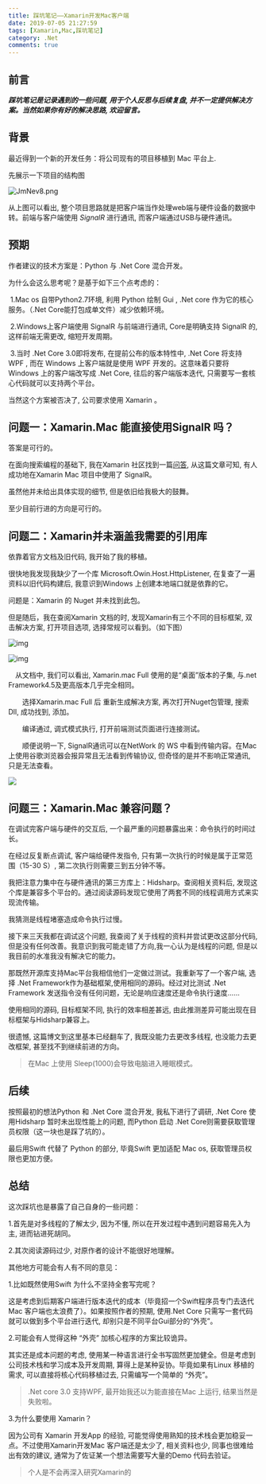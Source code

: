 ```yaml
---
title: 踩坑笔记——Xamarin开发Mac客户端
date: 2019-07-05 21:27:59
tags: [Xamarin,Mac,踩坑笔记]
category: .Net
comments: true
---
```




## 前言



***踩坑笔记是记录遇到的一些问题, 用于个人反思与后续复盘, 并不一定提供解决方案。当然如果你有好的解决思路, 欢迎留言。***



## 背景

最近得到一个新的开发任务：将公司现有的项目移植到 Mac 平台上.

先展示一下项目的结构图

![JmNev8.png](https://s1.ax1x.com/2020/04/18/JmNev8.png)



从上图可以看出, 整个项目思路就是把客户端当作处理web端与硬件设备的数据中转。前端与客户端使用 *SignalR* 进行通讯,  而客户端通过USB与硬件通讯。



## 预期

作者建议的技术方案是：Python 与 .Net Core 混合开发。

为什么会这么思考呢？是基于如下三个点考虑的：

​	1.Mac os 自带Python2.7环境, 利用 Python 绘制 Gui , .Net core 作为它的核心服务。（.Net Core能打包成单文件）减少依赖环境。

​	2.Windows上客户端使用 SignalR 与前端进行通讯, Core是明确支持 SignalR 的, 这样前端无需更改, 缩短开发周期。

​    3.当时 .Net Core 3.0即将发布, 在提前公布的版本特性中, .Net Core 将支持 WPF , 而在 Windows 上客户端就是使用 WPF 开发的。这意味着只要将Windows 上的客户端改写成 .Net Core,  往后的客户端版本迭代, 只需要写一套核心代码就可以支持两个平台。



当然这个方案被否决了,  公司要求使用 Xamarin 。





## 问题一：**Xamarin.Mac 能直接使用SignalR 吗？**



答案是可行的。

在面向搜索编程的基础下,  我在Xamarin 社区找到一篇[问答](https://forums.xamarin.com/discussion/35226/signalr-for-xamarin-mac),  从这篇文章可知,  有人成功地在Xamarin Mac 项目中使用了 SignalR。

虽然他并未给出具体实现的细节,  但是依旧给我极大的鼓舞。

至少目前行进的方向是可行的。



## 问题二：**Xamarin并未涵盖我需要的引用库**　　

依靠着官方文档及旧代码,  我开始了我的移植。

很快地我发现我缺少了一个库 Microsoft.Owin.Host.HttpListener,  在复查了一遍资料以旧代码构建后,  我意识到Windows 上创建本地端口就是依靠的它。

问题是：Xamarin 的 Nuget 并未找到此包。

但是随后，我在查阅Xamarin 文档的时,  发现Xamarin有三个不同的目标框架,  双击解决方案,  打开项目选项, 选择常规可以看到。（如下图） 

![img](https://s1.ax1x.com/2020/04/18/Jexb24.png)

![img](https://s1.ax1x.com/2020/04/18/Jex7PU.png)

　从文档中, 我们可以看出, Xamarin.mac Full 使用的是“桌面”版本的子集, 与.net Framework4.5及更高版本几乎完全相同。

　　选择Xamarin.mac Full 后 重新生成解决方案, 再次打开Nuget包管理, 搜索Dll, 成功找到, 添加。

　　编译通过, 调式模式执行, 打开前端测试页面进行连接测试。

　　顺便说明一下, SignalR通讯可以在NetWork 的 WS 中看到传输内容。在Mac 上使用谷歌浏览器会报异常且无法看到传输协议, 但奇怪的是并不影响正常通讯,  只是无法查看。

<img src="https://s1.ax1x.com/2020/04/18/JexHGF.png"  />



## 问题三：**Xamarin.Mac 兼容问题？**　

在调试完客户端与硬件的交互后, 一个最严重的问题暴露出来：命令执行的时间过长。

在经过反复断点调试, 客户端给硬件发指令, 只有第一次执行的时候是属于正常范围（15-30 S）, 第二次执行则需要三到五分钟不等。

我把注意力集中在与硬件通讯的第三方库上：Hidsharp。查阅相关资料后, 发现这个库是兼容多个平台的。通过阅读源码发现它使用了两套不同的线程调用方式来实现流传输。

我猜测是线程堵塞造成命令执行过慢。

接下来三天我都在调试这个问题, 我查阅了关于线程的资料并尝试更改这部分代码, 但是没有任何改善。我意识到我可能走错了方向,我一心认为是线程的问题, 但是以我目前的水准我没有解决它的能力。

那既然开源库支持Mac平台我相信他们一定做过测试。我重新写了一个客户端, 选择 .Net Framework作为基础框架,使用相同的源码。经过对比测试 .Net Framework 发送指令没有任何问题，无论是响应速度还是命令执行速度……

使用相同的源码, 目标框架不同, 执行的效率相差甚远, 由此推测差异可能出现在目标框架与Hidsharp兼容上。

很遗憾, 这篇博文到这里基本已经翻车了, 我既没能力去更改多线程, 也没能力去更改框架, 甚至找不到继续前进的方向。



> 在Mac 上使用 Sleep(1000)会导致电脑进入睡眠模式。



## 后续

按照最初的想法Python 和 .Net Core 混合开发, 我私下进行了调研, .Net Core 使用Hidsharp 暂时未出现性能上的问题, 而Python 启动 .Net Core则需要获取管理员权限（这一块也是踩了坑的）。

最后用Swift 代替了 Python 的部分, 毕竟Swift 更加适配 Mac os, 获取管理员权限也更加方便。



## 总结

这次踩坑也是暴露了自己自身的一些问题：

1.首先是对多线程的了解太少, 因为不懂, 所以在开发过程中遇到问题容易先入为主, 进而钻进死胡同。

2.其次阅读源码过少, 对原作者的设计不能很好地理解。 



其他地方可能会有人有不同的意见：

1.比如既然使用Swift 为什么不坚持全套写完呢？

这是考虑到后期客户端进行版本迭代的成本（毕竟招一个Swift程序员专门去迭代Mac 客户端也太浪费了）。如果按照作者的预期, 使用.Net Core 只需写一套代码就可以做到多个平台进行迭代, 却别只是不同平台Gui部分的“外壳”。



2.可能会有人觉得这种 “外壳” 加核心程序的方案比较诡异。

其实还是成本问题的考虑, 使用某一种语言进行全书写固然更加健全。但是考虑到公司技术栈和学习成本及开发周期, 算得上是某种妥协。毕竟如果有Linux 移植的需求, 可以直接将核心代码移植过去, 只需编写一个简单的 “外壳”。

>.Net core 3.0 支持WPF, 最开始我还以为能直接在Mac 上运行, 结果当然是失败啦。



3.为什么要使用 Xamarin？

因为公司有 Xamarin 开发App 的经验, 可能觉得使用熟知的技术栈会更加稳妥一点。不过使用Xamarin开发Mac 客户端还是太少了, 相关资料也少, 同事也很难给出有效的建议, 通常为了佐证某一个想法需要写大量的Demo 代码去验证。

> 个人是不会再深入研究Xamarin的
